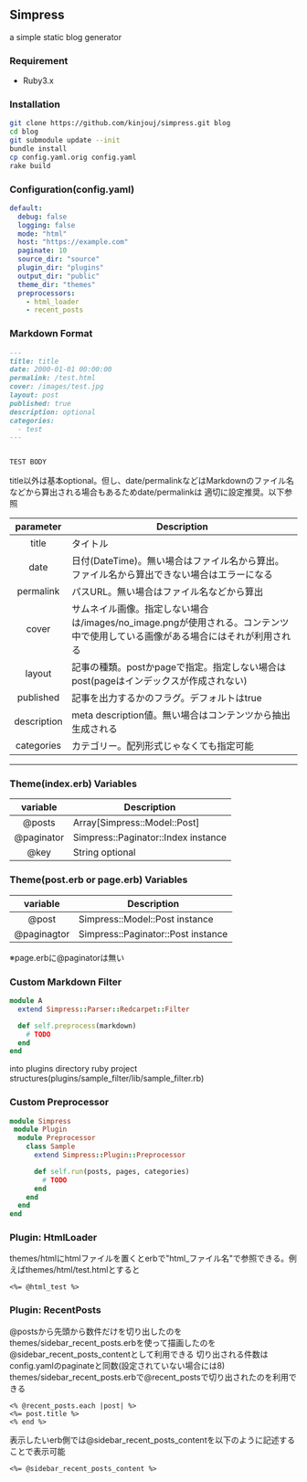 ## Simpress


a simple static blog generator


### Requirement


* Ruby3.x


### Installation


```bash
git clone https://github.com/kinjouj/simpress.git blog
cd blog
git submodule update --init
bundle install
cp config.yaml.orig config.yaml
rake build
```


### Configuration(config.yaml)


```yaml
default:
  debug: false
  logging: false
  mode: "html"
  host: "https://example.com"
  paginate: 10
  source_dir: "source"
  plugin_dir: "plugins"
  output_dir: "public"
  theme_dir: "themes"
  preprocessors:
    - html_loader
    - recent_posts
```


### Markdown Format


```markdown
---
title: title
date: 2000-01-01 00:00:00
permalink: /test.html
cover: /images/test.jpg
layout: post
published: true
description: optional
categories:
  - test
---


TEST BODY
```


title以外は基本optional。但し、date/permalinkなどはMarkdownのファイル名などから算出される場合もあるためdate/permalinkは
適切に設定推奨。以下参照


|parameter  |Description|
|:-------:  |-----------|
|title      |タイトル   |
|date       |日付(DateTime)。無い場合はファイル名から算出。ファイル名から算出できない場合はエラーになる|
|permalink  |パスURL。無い場合はファイル名などから算出|
|cover      |サムネイル画像。指定しない場合は/images/no_image.pngが使用される。コンテンツ中で使用している画像がある場合にはそれが利用される|
|layout     |記事の種類。postかpageで指定。指定しない場合はpost(pageはインデックスが作成されない)|
|published  |記事を出力するかのフラグ。デフォルトはtrue|
|description|meta description値。無い場合はコンテンツから抽出生成される|
|categories |カテゴリー。配列形式じゃなくても指定可能|


---


### Theme(index.erb) Variables


|variable  |Description|
|:--------:|-----------|
|@posts    |Array[Simpress::Model::Post]|
|@paginator|Simpress::Paginator::Index instance|
|@key      |String optional|


### Theme(post.erb or page.erb) Variables


|variable|Description|
|:---------:|-----------|
|@post      |Simpress::Model::Post instance|
|@paginagtor|Simpress::Paginator::Post instance|


※page.erbに@paginatorは無い


### Custom Markdown Filter


```ruby
module A
  extend Simpress::Parser::Redcarpet::Filter

  def self.preprocess(markdown)
    # TODO
  end
end
```


into plugins directory ruby project structures(plugins/sample_filter/lib/sample_filter.rb)


### Custom Preprocessor


```ruby
module Simpress
 module Plugin
  module Preprocessor
    class Sample
      extend Simpress::Plugin::Preprocessor

      def self.run(posts, pages, categories)
        # TODO
      end
    end
  end
end
```


### Plugin: HtmlLoader


themes/htmlにhtmlファイルを置くとerbで"html_ファイル名"で参照できる。例えばthemes/html/test.htmlとすると


```erb
<%= @html_test %>
```


### Plugin: RecentPosts


@postsから先頭から数件だけを切り出したのをthemes/sidebar_recent_posts.erbを使って描画したのを@sidebar_recent_posts_contentとして利用できる
切り出される件数はconfig.yamlのpaginateと同数(設定されていない場合には8)
themes/sidebar_recent_posts.erbで@recent_postsで切り出されたのを利用できる


```erb
<% @recent_posts.each |post| %>
<%= post.title %>
<% end %>
```


表示したいerb側では@sidebar_recent_posts_contentを以下のように記述することで表示可能


```erb
<%= @sidebar_recent_posts_content %>
```

